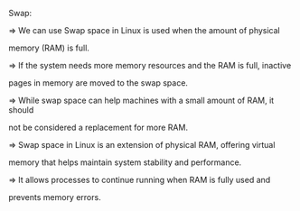 Swap:

=> We can use Swap space in Linux is used when the amount of physical     
   
   memory (RAM) is full.

=> If the system needs more memory resources and the RAM is full, inactive
  
   pages in memory are moved to the swap space. 

=> While swap space can help machines with a small amount of RAM, it should
  
   not be considered a replacement for more RAM.

=> Swap space in Linux is an extension of physical RAM, offering virtual 
   
   memory that helps maintain system stability and performance. 

=> It allows processes to continue running when RAM is fully used and  
   
   prevents memory errors.